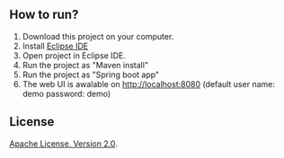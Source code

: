 ## How to run?
1. Download this project on your computer.
2. Install [Eclipse IDE](https://www.eclipse.org/)
3. Open project in Eclipse IDE.
4. Run the project as "Maven install"
5. Run the project as "Spring boot app"
6. The web UI is awalable on [http://localhost:8080](http://localhost:8080) (default user name: demo password: demo)

## License
[Apache License, Version 2.0](http://www.apache.org/licenses/LICENSE-2.0).

<!-- Tweet
New @Camunda example: Camunda Spring Boot Application - Spring Boot Application using [Camunda](http://docs.camunda.org). https://github.com/camunda-consulting/code/tree/master/snippets/vacation-application
-->
